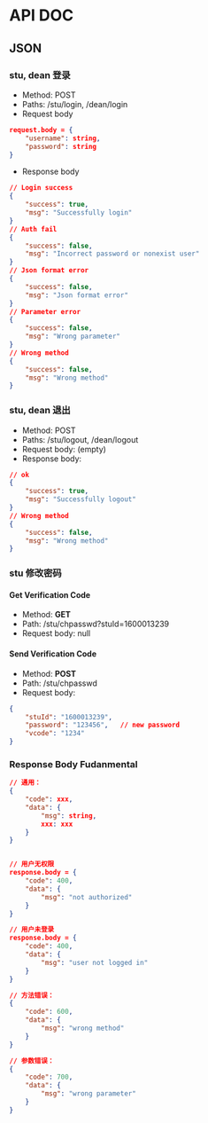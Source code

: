 # API DOC

## JSON

### stu, dean 登录

- Method: POST
- Paths: /stu/login, /dean/login
- Request body

```json
request.body = {
    "username": string,
    "password": string
}
```

- Response body

```json
// Login success
{
	"success": true,
	"msg": "Successfully login"
}
// Auth fail
{
    "success": false,
    "msg": "Incorrect password or nonexist user"
}
// Json format error
{
    "success": false,
    "msg": "Json format error"
}
// Parameter error
{
    "success": false,
    "msg": "Wrong parameter"
}
// Wrong method
{
    "success": false,
    "msg": "Wrong method"
}
```

### stu, dean 退出

- Method: POST
- Paths: /stu/logout, /dean/logout
- Request body: (empty)
- Response body:

```json
// ok
{
    "success": true,
    "msg": "Successfully logout"
}
// Wrong method
{
	"success": false,
	"msg": "Wrong method"
}
```
### stu 修改密码

#### Get Verification Code

- Method: __GET__
- Path: /stu/chpasswd?stuId=1600013239
- Request body: null

#### Send Verification Code

- Method: __POST__
- Path: /stu/chpasswd
- Request body:

```json
{
	"stuId": "1600013239",
	"password": "123456",	// new password
	"vcode": "1234"
}
```


### Response Body Fudanmental
``` json
// 通用：
{
    "code": xxx,
    "data": {
        "msg": string,
        xxx: xxx
    }
}


// 用户无权限
response.body = {
    "code": 400,
    "data": {
        "msg": "not authorized"
    }
}

// 用户未登录
response.body = {
    "code": 400,
    "data": {
        "msg": "user not logged in"
    }
}

// 方法错误：
{
    "code": 600,
    "data": {
        "msg": "wrong method"
    }
}

// 参数错误：
{
    "code": 700,
    "data": {
        "msg": "wrong parameter"
    }
}

```